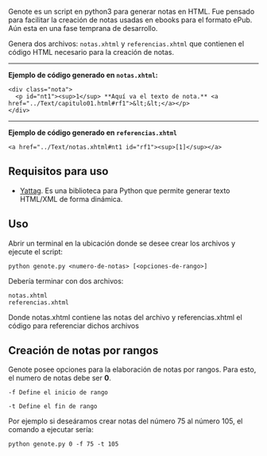 Genote es un script en python3 para generar notas en HTML. Fue pensado para facilitar la creación de notas usadas en ebooks para el formato ePub. Aún esta en una fase temprana de desarrollo.

Genera dos archivos: ```notas.xhtml``` y ```referencias.xhtml``` que contienen el código HTML necesario para la creación de notas.

---
**Ejemplo de código generado en ```notas.xhtml```:**

```
<div class="nota">
  <p id="nt1"><sup>1</sup> **Aquí va el texto de nota.** <a href="../Text/capitulo01.html#rf1">&lt;&lt;</a></p>
</div>
```

---
**Ejemplo de código generado en ```referencias.xhtml```**
```
<a href="../Text/notas.xhtml#nt1 id="rf1"><sup>[1]</sup></a>
```

Requisitos para uso
--------------------
* [Yattag](http://www.yattag.org). Es una biblioteca para Python que permite generar texto HTML/XML de forma dinámica.

Uso
----
Abrir un terminal en la ubicación donde se desee crear los archivos y ejecute el script:

```python genote.py <numero-de-notas> [<opciones-de-rango>]```

Debería terminar con dos archivos:

```
notas.xhtml
referencias.xhtml
```

Donde notas.xhtml contiene las notas del archivo y referencias.xhtml el código para referenciar dichos archivos

## Creación de notas por rangos
Genote posee opciones para la elaboración de notas por rangos. Para esto, el numero de notas debe ser **0**.

```-f Define el inicio de rango```


```-t Define el fin de rango```

Por ejemplo si deseáramos crear notas del número 75 al número 105, el comando a ejecutar sería:

```python genote.py 0 -f 75 -t 105```
